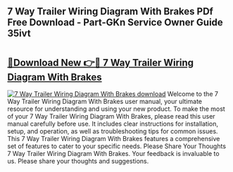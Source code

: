 ## 7 Way Trailer Wiring Diagram With Brakes PDf Free Download - Part-GKn Service Owner Guide 35ivt

# <h2><a href="http://dfo2bbm.blite.top/?on=7+Way+Trailer+Wiring+Diagram+With+Brakes">🔗Download New 👉🔴 7 Way Trailer Wiring Diagram With Brakes</a></h2>

[![7 Way Trailer Wiring Diagram With Brakes download](https://i.imgur.com/lujVjoI.png)](http://dfo2bbm.blite.top/?on=7+Way+Trailer+Wiring+Diagram+With+Brakes)
Welcome to the 7 Way Trailer Wiring Diagram With Brakes user manual, your ultimate resource for understanding and using your new product. To make the most of your 7 Way Trailer Wiring Diagram With Brakes, please read this user manual carefully before use. It includes clear instructions for installation, setup, and operation, as well as troubleshooting tips for common issues. This 7 Way Trailer Wiring Diagram With Brakes features a comprehensive set of features to cater to your specific needs. Please Share Your Thoughts 7 Way Trailer Wiring Diagram With Brakes. Your feedback is invaluable to us. Please share your thoughts and suggestions.

